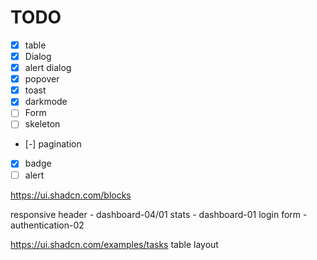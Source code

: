 

# TODO

- [x] table
- [x] Dialog
- [x] alert dialog
- [x] popover
- [x] toast
- [x] darkmode
- [ ] Form
- [ ] skeleton
- [-] pagination
- [x] badge
- [ ] alert

https://ui.shadcn.com/blocks

responsive header - dashboard-04/01
stats - dashboard-01
login form - authentication-02

https://ui.shadcn.com/examples/tasks
table layout 
